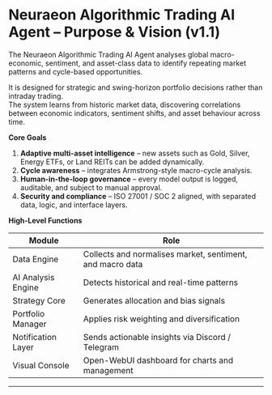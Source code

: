# Neuraeon Algorithmic Trading AI Agent – Purpose & Vision (v1.1)

The Neuraeon Algorithmic Trading AI Agent analyses global macro-economic,
sentiment, and asset-class data to identify repeating market patterns and
cycle-based opportunities.

It is designed for strategic and swing-horizon portfolio decisions rather
than intraday trading.  
The system learns from historic market data, discovering correlations between
economic indicators, sentiment shifts, and asset behaviour across time.

**Core Goals**

1. **Adaptive multi-asset intelligence** – new assets such as Gold, Silver,
   Energy ETFs, or Land REITs can be added dynamically.
2. **Cycle awareness** – integrates Armstrong-style macro-cycle analysis.
3. **Human-in-the-loop governance** – every model output is logged, auditable,
   and subject to manual approval.
4. **Security and compliance** – ISO 27001 / SOC 2 aligned, with separated
   data, logic, and interface layers.

**High-Level Functions**

| Module | Role |
|--------|------|
| Data Engine | Collects and normalises market, sentiment, and macro data |
| AI Analysis Engine | Detects historical and real-time patterns |
| Strategy Core | Generates allocation and bias signals |
| Portfolio Manager | Applies risk weighting and diversification |
| Notification Layer | Sends actionable insights via Discord / Telegram |
| Visual Console | Open-WebUI dashboard for charts and management |

---

